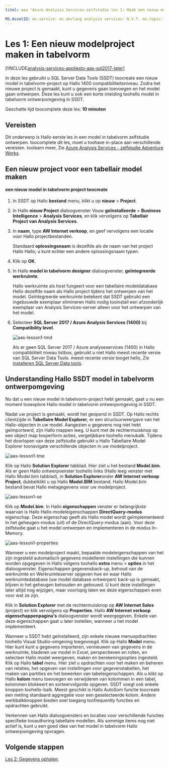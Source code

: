 ```yaml
---
titel: aaa "Azure Analysis Services-zelfstudie les 1: Maak een nieuw model in tabelvorm project | Microsoft Docs' Beschrijving: hierin wordt beschreven hoe toocreate een nieuwe Azure Analysis Services-zelfstudie project. Services: analysis services-documentationcenter: '' auteur: minewiskan manager: erikre-editor: '' tags: ''

MS.AssetID: ms.service: ms.devlang analysis services: N.V.T. ms.topic:-slag-artikel ms.tgt_pltfrm: N.V.T. ms.workload: n.v.t. ms.date: 01-06/2017 ms.author: owend
---
```

# <a name="lesson-1-create-a-tabular-model-project"></a>Les 1: Een nieuw modelproject maken in tabelvorm

[!INCLUDE[analysis-services-appliesto-aas-sql2017-later](../../../includes/analysis-services-appliesto-aas-sql2017-later.md)]

In deze les gebruikt u SQL Server Data Tools (SSDT) toocreate een nieuw model in tabelvorm-project op Hallo 1400 compatibiliteitsniveau. Zodra het nieuwe project is gemaakt, kunt u gegevens gaan toevoegen en het model gaan ontwerpen. Deze les kunt u ook een korte inleiding toohello model in tabelvorm ontwerpomgeving in SSDT.  
  
Geschatte tijd toocomplete deze les: **10 minuten**  
  
## <a name="prerequisites"></a>Vereisten  
Dit onderwerp is Hallo eerste les in een model in tabelvorm zelfstudie ontwerpen. toocomplete dit les, moet u toohave in-place aan verschillende vereisten. toolearn meer, Zie [Azure Analysis Services - zelfstudie Adventure Works](../tutorials/aas-adventure-works-tutorial.md).  
  
## <a name="create-a-new-tabular-model-project"></a>Een nieuw project voor een tabellair model maken  
  
#### <a name="toocreate-a-new-tabular-model-project"></a>een nieuw model in tabelvorm project toocreate  
  
1.  In SSDT op Hallo **bestand** menu, klikt u op **nieuw** > **Project**.  
  
2.  In Hallo **nieuw Project** dialoogvenster Vouw **geïnstalleerde** > **Business Intelligence** > **Analysis Services**, en klik vervolgens op **Tabellair Project van Analysis Services**.  
  
3.  In **naam**, type **AW Internet verkoop**, en geef vervolgens een locatie voor Hallo projectbestanden.  
  
    Standaard **oplossingsnaam** is dezelfde als de naam van het project Hallo Hallo; u kunt echter een andere oplossingsnaam typen.  
  
4.  Klik op **OK**.  
  
5.  In Hallo **model in tabelvorm designer** dialoogvenster, **geïntegreerde werkruimte**.  
  
    Hallo werkruimte als host fungeert voor een tabellaire modeldatabase Hello dezelfde naam als Hallo project tijdens het ontwerpen van het model. Geïntegreerde werkruimte betekent dat SSDT gebruikt een ingebouwde exemplaar elimineren Hallo nodig tooinstall een afzonderlijk exemplaar van Analysis Services-server alleen voor het ontwerpen van het model.
      
6.  Selecteer **SQL Server 2017 / Azure Analysis Services (1400)** bij **Compatibility level**.   
 
    ![aas-lesson1-tmd](../tutorials/media/aas-lesson1-tmd.png)
      
    Als er geen SQL Server 2017 / Azure analyseservices (1400) in Hallo compatibiliteit niveau listbox, gebruikt u niet Hallo meest recente versie van SQL Server Data Tools. meest recente versie tooget hello, Zie [installeren SQL Server Data tools](https://docs.microsoft.com/sql/ssdt/download-sql-server-data-tools-ssdt).  
      
  
## <a name="understanding-hello-ssdt-tabular-model-authoring-environment"></a>Understanding Hallo SSDT model in tabelvorm ontwerpomgeving  
Nu dat u een nieuw model in tabelvorm-project hebt gemaakt, gaat u nu een moment tooexplore Hallo model in tabelvorm ontwerpomgeving in SSDT.  
  
Nadat uw project is gemaakt, wordt het geopend in SSDT. Op Hallo rechts clientzijde in **Tabellaire Model Explorer**, er een structuurweergave van het Hallo-objecten in uw model. Aangezien u gegevens nog niet hebt geïmporteerd, zijn Hallo mappen leeg. U kunt met de rechtermuisknop op een object map tooperform acties, vergelijkbare toohello menubalk. Tijdens het doorlopen van deze zelfstudie gebruikt u Hallo Tabellaire Model Explorer toonavigate verschillende objecten in uw modelproject.

![aas-lesson1-tme](../tutorials/media/aas-lesson1-tme.png)

Klik op Hallo **Solution Explorer** tabblad. Hier ziet u het bestand **Model.bim**. Als er geen Hallo ontwerpvenster toohello links (Hallo leeg venster met Hallo Model.bim tabblad), in **Solution Explorer**onder **AW Internet verkoop Project**, dubbelklikt u op Hallo  **Model.BIM** bestand. Hallo Model.bim bestand bevat Hallo metagegevens voor uw modelproject. 

![aas-lesson1-se](../tutorials/media/aas-lesson1-se.png)
  
Klik op **Model.bim**. In Hallo **eigenschappen** venster er belangrijkste waarvan is Hallo Hallo-modeleigenschappen **DirectQuery-modus** eigenschap. Deze eigenschap geeft als Hallo model wordt geïmplementeerd In het geheugen-modus (uit) of de DirectQuery-modus (aan). Voor deze zelfstudie gaat u het model ontwerpen en implementeren in de modus In-Memory.

![aas-lesson1-properties](../tutorials/media/aas-lesson1-properties.png)
  
Wanneer u een modelproject maakt, bepaalde modeleigenschappen van het zijn ingesteld automatisch gegevens modelleren instellingen die kunnen worden opgegeven in Hallo volgens toohello **extra** menu > **opties** in het dialoogvenster. Eigenschappen gegevensback-up, behoud van de werkruimte en Werkruimteserver opgeven hoe en waar Hallo werkruimtedatabase (uw model database ontwerpen) back-up is gemaakt, blijven in het geheugen behouden en gebouwd. U kunt deze instellingen later altijd nog wijzigen, maar voorlopig laten we deze eigenschappen even voor wat ze zijn.  

Klik in **Solution Explorer** met de rechtermuisknop op **AW Internet Sales** (project) en klik vervolgens op **Properties**. Hallo **AW Internet verkoop eigenschappenpagina's** dialoogvenster wordt weergegeven. Enkele van deze eigenschappen gaat u later instellen, wanneer u het model implementeert.  
  
Wanneer u SSDT hebt geïnstalleerd, zijn enkele nieuwe menuopdrachten toohello Visual Studio-omgeving toegevoegd. Klik op Hallo **Model** menu. Hier kunt kunt u gegevens importeren, vernieuwen van gegevens in de werkruimte, bladeren uw model in Excel, perspectieven en rollen, en selecteer Hallo model weergeven, maken en berekeningsopties ingesteld. Klik op Hallo **tabel** menu. Hier ziet u opdrachten voor het maken en beheren van relaties, het opgeven van instellingen voor gegevenstabellen, het maken van partities en het bewerken van tabeleigenschappen. Als u klikt op Hallo **kolom** menu toevoegen en verwijderen van kolommen in een tabel, kolommen blokkeert en sorteervolgorde opgeven. SSDT voegt ook enkele knoppen toohello-balk. Meest geschikt is Hallo AutoSom functie toocreate een meting standaard aggregatie voor een geselecteerde kolom. Andere werkbalkknoppen bieden snel toegang toofrequently functies en opdrachten gebruikt.  
  
Verkennen van Hallo dialoogvensters en locaties voor verschillende functies specifieke tooauthoring tabellaire modellen. Als sommige items nog niet actief is, kunt u een goed idee van het model in tabelvorm Hallo ontwerpomgeving opvragen.  
  

## <a name="whats-next"></a>Volgende stappen
[Les 2: Gegevens ophalen](../tutorials/aas-lesson-2-get-data.md).

  
  
  
